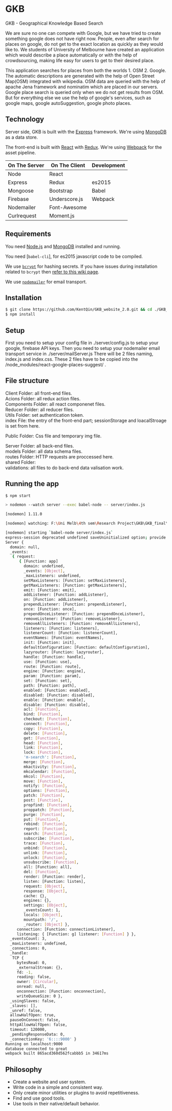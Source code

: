 # GKB

GKB - Geographical Knowledge Based Search

We are sure no one can compete with Google, but we have tried to create something google does not have right now.
People, even after search for places on google, do not get to the exact location as quickly as they would like to. We students of University of Melbourne have created an application
which would describe a place automatically or with the help of crowdsourcing, making life easy for users to get to their desired place.

This application searches for places from both the worlds 1. OSM 2. Google. The automatic descriptions are generated with the help of Open Street Map(OSM) integrated with wikipedia. OSM data are queried with the help of apache Jena framework and nominatim which are placed in our servers. Google place search is queried only when we do not get results from OSM. But for everything else we use the help of google's services, such as google maps, google autoSuggestion, google photo places.


## Technology

Server side, GKB is built with the [Express](http://expressjs.com/)
framework. We're using [MongoDB](http://www.mongodb.org/) as a data store.

The front-end is built with [React](https://facebook.github.io/react/) with [Redux](http://redux.js.org/).
We're using [Webpack](https://webpack.js.org/) for the asset pipeline.

| On The Server | On The Client  | Development |
| ------------- | -------------- | ----------- |
| Node          | React          |
| Express       | Redux          | es2015      |
| Mongoose      | Bootstrap      | Babel       |
| Firebase      | Underscore.js  | Webpack     |
| Nodemailer    | Font-Awesome   |             |
| Curlrequest   | Moment.js      |             |


## Requirements

You need [Node.js](http://nodejs.org/download/) and
[MongoDB](http://www.mongodb.org/downloads) installed and running.

You need [`babel-cli`], for es2015 javascript code to be compiled.

We use [`bcrypt`](https://github.com/ncb000gt/node.bcrypt.js) for hashing
secrets. If you have issues during installation related to `bcrypt` then [refer
to this wiki
page](https://github.com/jedireza/drywall/wiki/bcrypt-Installation-Trouble).

We use [`nodemailer`](https://nodemailer.com/about/) for email transport.


## Installation

```bash
$ git clone https://github.com/KentQin/GKB_website_2.0.git && cd ./GKB_website_2.0
$ npm install
```


## Setup

First you need to setup your config file in ./server/config.js to setup your google, firebase API keys.
Then you need to setup your nodemailer email transport service in ./server/mailServer.js
There will be 2 files naming, index.js and index.css. These 2 files have to be copied into the /node_modules/react-google-places-suggest/ . 

## File structure
Client Folder: all front-end files.  
   Acions Folder: all redux action files.  
   Components Folder: all react componenet files.  
   Reducer Folder: all reducer files.  
   Utils Folder: set authentication token.  
   index File: the entry of the front-end part; sessionStorage and loacalStroage is set from here.  
  
Public Folder: Css file and temporary img file.  

Server Folder: all back-end files.  
	models Folder: all data schema files.  
	routes Folder: HTTP requests are proccessed here.  
	shared Folder:  
		validations: all files to do back-end data valisation work.  


## Running the app

```bash
$ npm start

> nodemon --watch server --exec babel-node -- server/index.js

[nodemon] 1.11.0

[nodemon] watching: F:\Uni Melb\4th sem\Research Project\GKB\GKB_final\GKB_website_2.0_latest\GKB_website_2.0\server/**/*

[nodemon] starting `babel-node server/index.js`
express-session deprecated undefined saveUninitialized option; provide saveUninitialized option server\index.js:108:38
Server {
  domain: null,
  _events:
   { request:
      { [Function: app]
        domain: undefined,
        _events: [Object],
        _maxListeners: undefined,
        setMaxListeners: [Function: setMaxListeners],
        getMaxListeners: [Function: getMaxListeners],
        emit: [Function: emit],
        addListener: [Function: addListener],
        on: [Function: addListener],
        prependListener: [Function: prependListener],
        once: [Function: once],
        prependOnceListener: [Function: prependOnceListener],
        removeListener: [Function: removeListener],
        removeAllListeners: [Function: removeAllListeners],
        listeners: [Function: listeners],
        listenerCount: [Function: listenerCount],
        eventNames: [Function: eventNames],
        init: [Function: init],
        defaultConfiguration: [Function: defaultConfiguration],
        lazyrouter: [Function: lazyrouter],
        handle: [Function: handle],
        use: [Function: use],
        route: [Function: route],
        engine: [Function: engine],
        param: [Function: param],
        set: [Function: set],
        path: [Function: path],
        enabled: [Function: enabled],
        disabled: [Function: disabled],
        enable: [Function: enable],
        disable: [Function: disable],
        acl: [Function],
        bind: [Function],
        checkout: [Function],
        connect: [Function],
        copy: [Function],
        delete: [Function],
        get: [Function],
        head: [Function],
        link: [Function],
        lock: [Function],
        'm-search': [Function],
        merge: [Function],
        mkactivity: [Function],
        mkcalendar: [Function],
        mkcol: [Function],
        move: [Function],
        notify: [Function],
        options: [Function],
        patch: [Function],
        post: [Function],
        propfind: [Function],
        proppatch: [Function],
        purge: [Function],
        put: [Function],
        rebind: [Function],
        report: [Function],
        search: [Function],
        subscribe: [Function],
        trace: [Function],
        unbind: [Function],
        unlink: [Function],
        unlock: [Function],
        unsubscribe: [Function],
        all: [Function: all],
        del: [Function],
        render: [Function: render],
        listen: [Function: listen],
        request: [Object],
        response: [Object],
        cache: {},
        engines: {},
        settings: [Object],
        _eventsCount: 1,
        locals: [Object],
        mountpath: '/',
        _router: [Object] },
     connection: [Function: connectionListener],
     listening: { [Function: g] listener: [Function] } },
  _eventsCount: 3,
  _maxListeners: undefined,
  _connections: 0,
  _handle:
   TCP {
     bytesRead: 0,
     _externalStream: {},
     fd: -1,
     reading: false,
     owner: [Circular],
     onread: null,
     onconnection: [Function: onconnection],
     writeQueueSize: 0 },
  _usingSlaves: false,
  _slaves: [],
  _unref: false,
  allowHalfOpen: true,
  pauseOnConnect: false,
  httpAllowHalfOpen: false,
  timeout: 120000,
  _pendingResponseData: 0,
  _connectionKey: '6::::9000' }
Running on localhost:9000
database connected to great
webpack built 865acd360d562fcabbb5 in 34617ms
```


## Philosophy

 - Create a website and user system.
 - Write code in a simple and consistent way.
 - Only create minor utilities or plugins to avoid repetitiveness.
 - Find and use good tools.
 - Use tools in their native/default behavior.

